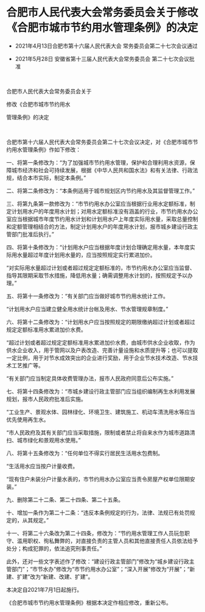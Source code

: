 # 合肥市人民代表大会常务委员会关于修改《合肥市城市节约用水管理条例》的决定

- 2021年4月13日合肥市第十六届人民代表大会
  常务委员会第二十七次会议通过

- 2021年5月28日
  安徽省第十三届人民代表大会常务委员会
  第二十七次会议批准

<!-- INFO END -->

​

合肥市人民代表大会常务委员会关于

修改《合肥市城市节约用水

管理条例》的决定

​

合肥市第十六届人民代表大会常务委员会第二十七次会议决定，对《合肥市城市节约用水管理条例》作如下修改：

一、将第一条修改为：“为了加强城市节约用水管理，保护和合理利用水资源，保障城市经济和社会可持续发展，根据《中华人民共和国水法》和有关法律、行政法规，结合本市实际，制定本条例。”

二、将第二条修改为：“本条例适用于城市规划区内节约用水及其监督管理工作。”

三、将第九条第一款修改为：“市节约用水办公室应当根据行业用水定额标准，制定计划用水户的年度用水计划；对用水定额标准没有涵盖的行业，市节约用水办公室应当根据城市年度节约用水计划和计划用水户上年度实际用水量，采取总量控制和定额管理相结合的方法，制定计划用水户的年度用水计划，报市城乡建设行政主管部门批准后执行。”

四、将第十条修改为：“计划用水户应当根据年度计划合理确定用水量，本年度实际用水量超过年度计划用水量的，应当按照规定实行累进加价。

“对实际用水量超过计划或者超过规定定额标准的，市节约用水办公室应当监督、指导其限期采取节水措施，降低用水量；确需调整用水计划的，按照规定予以办理。”

五、将第十一条修改为：“有关部门应当做好城市节约用水统计工作。

“计划用水户应当建立健全用水统计台帐及用水、节水管理规章制度。”

六、将第十二条修改为：“计划用水户应当按照规定的期限缴纳超过计划或者超过规定定额标准用水累进加价水费。

“超过计划或者超过规定定额标准用水累进加价水费，由城市供水企业收取，作为供水企业收入，用于管网以及户表改造、完善计量设施和水质提升等；也可以提取一定比例，用于对节水成效突出的企业进行奖励，用于企业节水技术改造、节水技术工艺推广等。

“有关部门应当制定具体收费管理办法，报市人民政府同意后公布实施。”

七、将第十四条修改为：“市城乡建设行政主管部门应当组织编制再生水利用发展规划，报市人民政府批准后实施。

“工业生产、景观水体、园林绿化、环境卫生、建筑施工、机动车清洗用水等应当优先使用再生水。

“市人民政府及其有关部门应当采取措施，限制或者禁止将自来水作为城市道路清扫、城市绿化和景观用水使用。”

八、将第十五条修改为：“任何单位不得实行居民生活用水包费制。

“生活用水应当按户计量收费。

“现有住户未装分户计量水表的，市节约用水办公室应当责令房屋产权单位限期安装。”

九、删除第二十二条、第二十四条、第二十五条。

十、增加一条作为第二十二条：“违反本条例规定的行为，法律、法规已有处罚规定的，从其规定。”

十一、将第二十六条改为第二十四条，修改为：“节约用水管理工作人员玩忽职守、滥用职权、徇私舞弊的，对直接负责的主管人员和其他直接责任人员依法给予处分；构成犯罪的，依法追究刑事责任。”

此外，还对一些文字表述作了修改：“建设行政主管部门”修改为“城乡建设行政主管部门”；“市节水办”修改为“市节约用水办公室”；“深入开展”修改为“开展”；“新建、扩建”改为“新建、改建、扩建”。

本决定自2021年7月1日起施行。

《合肥市城市节约用水管理条例》根据本决定作相应修改，重新公布。
